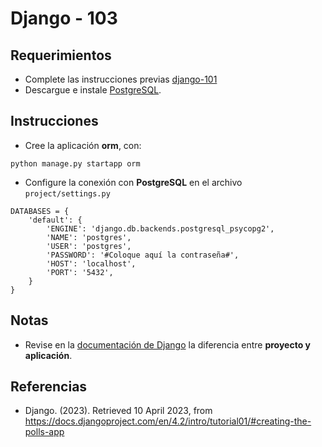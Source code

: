 # Django - 103

## Requerimientos

* Complete las instrucciones previas [django-101](django-101.md)
* Descargue e instale [PostgreSQL](https://www.enterprisedb.com/downloads/postgres-postgresql-downloads).

## Instrucciones

* Cree la aplicación **orm**, con:

```
python manage.py startapp orm
```

* Configure la conexión con **PostgreSQL** en el archivo `project/settings.py`

```
DATABASES = {
    'default': {
        'ENGINE': 'django.db.backends.postgresql_psycopg2',
        'NAME': 'postgres',
        'USER': 'postgres',
        'PASSWORD': '#Coloque aquí la contraseña#',
        'HOST': 'localhost',
        'PORT': '5432',
    }
}
```

## Notas

* Revise en la [documentación de Django](https://docs.djangoproject.com/en/4.1/intro/tutorial01/) la diferencia entre **proyecto y aplicación**.

## Referencias

* Django. (2023). Retrieved 10 April 2023, from https://docs.djangoproject.com/en/4.2/intro/tutorial01/#creating-the-polls-app

